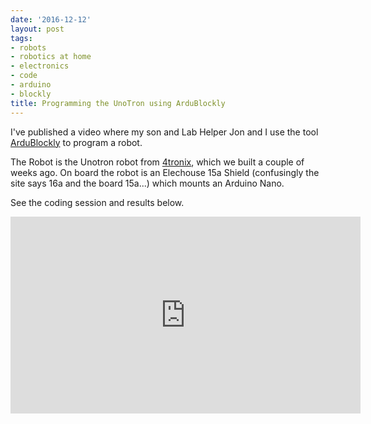 ```yaml
---
date: '2016-12-12'
layout: post
tags:
- robots
- robotics at home
- electronics
- code
- arduino
- blockly
title: Programming the UnoTron using ArduBlockly
---
```

I've published a video where my son and Lab Helper Jon and I use the tool
[ArduBlockly](https://github.com/carlosperate/ardublockly/wiki/Installing-Ardublockly) to program a robot.

The Robot is the Unotron robot from [4tronix](https://twitter.com/4tronix_uk), which we built a couple of weeks ago.
On board the robot is an Elechouse 15a Shield (confusingly the site says 16a and the board 15a...) which mounts an Arduino Nano.

See the coding session and results below.

<div class="embed-responsive embed-responsive-16by9">
<iframe width="560" height="315" src="https://www.youtube.com/embed/UiY0wWWrI68" frameborder="0" allowfullscreen="True"></iframe>
</div>
